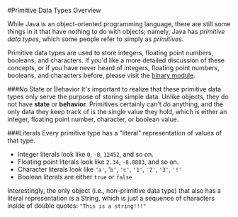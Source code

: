 #Primitive Data Types Overview

While Java is an object-oriented programming language, there are still some things in it that have nothing to do with objects; namely, Java has *primitive data types*, which some people refer to simply as *primitives*.

Primitive data types are used to store integers, floating point numbers, booleans, and characters. If you'd like a more detailed discussion of these concepts, or if you have never heard of integers, floating point numbers, booleans, and characters before, please visit the [binary module](http://christensenacademy.org#binary).

###No State or Behavior
It's important to realize that these primitive data types only serve the purpose of storing simple data. Unlike objects, they do not have **state** or **behavior**. Primitives certainly can't *do* anything, and the only data they keep track of is the single value they hold, which is either an integer, floating point number, character, or boolean value.

###Literals
Every primitive type has a "literal" representation of values of that type.

* Integer literals look like `0`, `-8`, `12452`, and so on.
* Floating point literals look like `2.34`, `-8.8883`, and so on.
* Character literals look like `'a'`, '`b'`, `'c'`, `'1'`, `'2'`, `'3'`, `'!'`
* Boolean literals are either `true` or `false`

Interestingly, the only object (i.e., non-primitive data type) that also has a literal representation is a String, which is just a sequence of characters inside of double quotes: `"This is a string!!!"`
